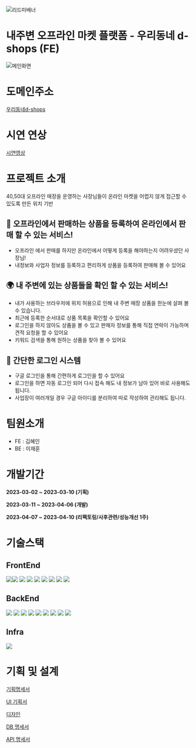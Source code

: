 ![리드미배너](https://user-images.githubusercontent.com/108445626/230336695-3418c90c-6860-4fa8-bdee-b85df6078a31.png)

# 내주변 오프라인 마켓 플랫폼 - 우리동네 d-shops (FE)


![메인화면](https://user-images.githubusercontent.com/108445626/230342897-73eb5bd7-1410-4110-ba23-819d4861169a.png)


# 도메인주소 
[우리동네d-shops](https://d-shops.netlify.app/)

# 시연 연상
[시연영상](https://youtu.be/sKGnBNJr0-0)


# 프로젝트 소개
 40,50대 오프라인 매장을 운영하는 사장님들이 온라인 마켓을 어렵지 않게 접근할 수 있도록 만든
 위치 기반 
 
 
 
 
## 🛒 오프라인에서 판매하는 상품을 등록하여 온라인에서 판매 할 수 있는 서비스!
  - 오프라인 에서 판매를 하지만 온라인에서 어떻게 등록을 해야하는지 어려우셨던 사장님!
  - 내정보와 사업자 정보를 등록하고 편리하게 상품을 등록하여 판매해 볼 수 있어요
  
  

## 🌍 내 주변에 있는 상품들을 확인 할 수 있는 서비스!
  - 내가 사용하는 브라우저에 위치 허용으로 인해 내 주변 매장 상품을 한눈에 살펴 볼 수 있습니다.
  - 최근에 등록한 순서대로 상품 목록을 확인할 수 있어요
  - 로그인을 하지 않아도 상품을 볼 수 있고 판매자 정보를 통해 직접 연락이 가능하며 견적 요청을 할 수 있어요
  - 키워드 검색을 통해 원하는 상품을 찾아 볼 수 있어요
  
  
## 👩 간단한 로그인 시스템
  - 구글 로그인을 통해 간편하게 로그인을 할 수 있어요
  - 로그인을 하면 자동 로그인 되어 다시 접속 해도 내 정보가 남아 있어 바로 사용해도 됩니다.
  - 사업장이 여러개일 경우 구글 아이디를 분리하여 따로 작성하여 관리해도 됩니다.
  
  
 
 # 팀원소개
 - FE : 김혜인
 - BE : 이재훈
 
 
 # 개발기간
  **2023-03-02 ~ 2023-03-10 (기획)**
  
  
 **2023-03-11 ~ 2023-04-06 (개발)**
 
 
 **2023-04-07 ~ 2023-04-10 (리팩토링/사후관련/성능개선 1주)**
 
 # 기술스택
 
## FrontEnd

<img src="https://img.shields.io/badge/React-61DAFB?style=flat&logo=React&logoColor=white"/><img src="https://img.shields.io/badge/ReactRouter-CA4245?style=flat&logo=google&logoColor=white"/>
<img src="https://img.shields.io/badge/Redux-764ABC?style=flat&logo=redux&logoColor=white"/>
<img src="https://img.shields.io/badge/React-toolkit-999999?style=flat&logo=React&logoColor=white"/>
<img src="https://img.shields.io/badge/AntDesign-0170FE?style=flat&logo=antdesign&logoColor=white"/>
<img src="https://img.shields.io/badge/css3-1572B6?style=flat&logo=css3&logoColor=white"/>
<img src="https://img.shields.io/badge/react-Bootstrap-7952B3?style=flat&logo=bootstrap&logoColor=white"/>
<img src="https://img.shields.io/badge/firebase-FFCA28?style=flat&logo=firebase&logoColor=white"/>
<img src="https://img.shields.io/badge/oathu-4285F4?style=flat&logo=google&logoColor=white"/>


 ## BackEnd
  <img src="https://img.shields.io/badge/Spring-6DB33F?style=flat&logo=spring&logoColor=white"/> <img src="https://img.shields.io/badge/SpringBoot-6DB33F?style=flat&logo=springboot&logoColor=white"/>
  <img src="https://img.shields.io/badge/springsecurity-6DB33F?style=flat&logo=springsecurity&logoColor=white"/>
  <img src="https://img.shields.io/badge/Data JPA-03EF62?style=flat&logo=&logoColor=white"/>
  <img src="https://img.shields.io/badge/QueryDSL-0078D7?style=flat&logo=&logoColor=white"/>
  <img src="https://img.shields.io/badge/PostgreSQL-4169E1?style=flat&logo=&logoColor=white"/>
   <img src="https://img.shields.io/badge/java-1E8CBE?style=flat&logo=React&logoColor=white"/> 
   <img src="https://img.shields.io/badge/firebase-FFCA28?style=flat&logo=firebase&logoColor=white"/>
 <img src="https://img.shields.io/badge/oathu-4285F4?style=flat&logo=google&logoColor=white"/>
   
   
 ## Infra
 <img src="https://img.shields.io/badge/Qoddi-4574E0?style=flat&logo=React&logoColor=white"/>
 
# 기획 및 설계
[기획명세서](https://www.notion.so/013082e8cc1646e698f6e2917eb5a447)


[UI 기획서](https://www.notion.so/UI-a942be390a4f4a768b52260d06440544)


[디자인](https://www.figma.com/file/1OtbCMgJrVJTZ8RtlUIjUB/D-SHOPS?node-id=0-1&t=Qaodx3fQBeYimYm2-0)


[DB 명세서](https://www.notion.so/DB-86d79b8fde7a4094ab2bfd4b1992e3e0)


[API 명세서](https://www.notion.so/API-f9958de399124737857e1e41db9dc085)


  
